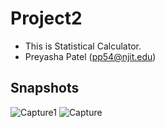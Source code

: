 # Project2

- This is Statistical Calculator.
- Preyasha Patel (pp54@njit.edu)

## Snapshots


![Capture1](https://user-images.githubusercontent.com/45910402/125725254-4bdfa631-5fb1-411b-8a9c-6999ed9f2836.JPG)
![Capture](https://user-images.githubusercontent.com/45910402/125725258-2275baff-be5b-40a2-ba22-73ce3068df03.JPG)
